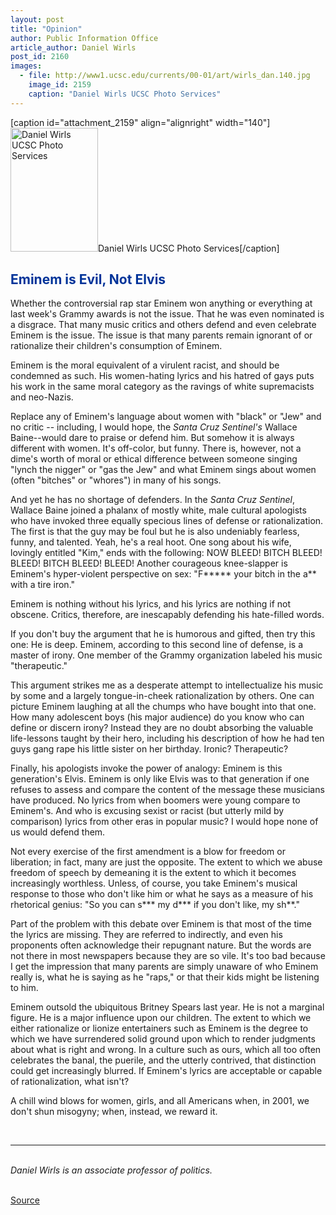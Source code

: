 ```yaml
---
layout: post
title: "Opinion"
author: Public Information Office
article_author: Daniel Wirls
post_id: 2160
images:
  - file: http://www1.ucsc.edu/currents/00-01/art/wirls_dan.140.jpg
    image_id: 2159
    caption: "Daniel Wirls UCSC Photo Services"
---
```


[caption id="attachment_2159" align="alignright" width="140"]<a href="http://dev-ucsc-news.pantheonsite.io/wp-content/uploads/2001/02/wirls_dan.140.jpg"><img class="size-full wp-image-2159" src="http://dev-ucsc-news.pantheonsite.io/wp-content/uploads/2001/02/wirls_dan.140.jpg" alt="Daniel Wirls UCSC Photo Services" width="140" height="198" /></a>Daniel Wirls UCSC Photo Services[/caption]
<h2>
  <font color="#003399"><b>Eminem is Evil, Not Elvis</b></font>
</h2>
<p>
  Whether the controversial rap star Eminem won anything or everything at last week's Grammy awards is not the issue. That he was even nominated is a disgrace. That many music critics and others defend and even celebrate Eminem is the issue. The issue is that many parents remain ignorant of or rationalize their children's consumption of Eminem.
</p>Eminem is the moral equivalent of a virulent racist, and should be condemned as such. His women-hating lyrics and his hatred of gays puts his work in the same moral category as the ravings of white supremacists and neo-Nazis.
<p>
  Replace any of Eminem's language about women with "black" or "Jew" and no critic -- including, I would hope, the <i>Santa Cruz</i> <i>Sentinel's</i> Wallace Baine--would dare to praise or defend him. But somehow it is always different with women. It's off-color, but funny. There is, however, not a dime's worth of moral or ethical difference between someone singing "lynch the nigger" or "gas the Jew" and what Eminem sings about women (often "bitches" or "whores") in many of his songs.
</p>
<p>
  And yet he has no shortage of defenders. In the <i>Santa Cruz Sentinel</i>, Wallace Baine joined a phalanx of mostly white, male cultural apologists who have invoked three equally specious lines of defense or rationalization. The first is that the guy may be foul but he is also undeniably fearless, funny, and talented. Yeah, he's a real hoot. One song about his wife, lovingly entitled "Kim," ends with the following: NOW BLEED! BITCH BLEED! BLEED! BITCH BLEED! BLEED! Another courageous knee-slapper is Eminem's hyper-violent perspective on sex: "F***** your bitch in the a** with a tire iron."
</p>
<p>
  Eminem is nothing without his lyrics, and his lyrics are nothing if not obscene. Critics, therefore, are inescapably defending his hate-filled words.
</p>
<p>
  If you don't buy the argument that he is humorous and gifted, then try this one: He is deep. Eminem, according to this second line of defense, is a master of irony. One member of the Grammy organization labeled his music "therapeutic."
</p>
<p>
  This argument strikes me as a desperate attempt to intellectualize his music by some and a largely tongue-in-cheek rationalization by others. One can picture Eminem laughing at all the chumps who have bought into that one. How many adolescent boys (his major audience) do you know who can define or discern irony? Instead they are no doubt absorbing the valuable life-lessons taught by their hero, including his description of how he had ten guys gang rape his little sister on her birthday. Ironic? Therapeutic?
</p>
<p>
  Finally, his apologists invoke the power of analogy: Eminem is this generation's Elvis. Eminem is only like Elvis was to that generation if one refuses to assess and compare the content of the message these musicians have produced. No lyrics from when boomers were young compare to Eminem's. And who is excusing sexist or racist (but utterly mild by comparison) lyrics from other eras in popular music? I would hope none of us would defend them.
</p>
<p>
  Not every exercise of the first amendment is a blow for freedom or liberation; in fact, many are just the opposite. The extent to which we abuse freedom of speech by demeaning it is the extent to which it becomes increasingly worthless. Unless, of course, you take Eminem's musical response to those who don't like him or what he says as a measure of his rhetorical genius: "So you can s*** my d*** if you don't like, my sh**."
</p>
<p>
  Part of the problem with this debate over Eminem is that most of the time the lyrics are missing. They are referred to indirectly, and even his proponents often acknowledge their repugnant nature. But the words are not there in most newspapers because they are so vile. It's too bad because I get the impression that many parents are simply unaware of who Eminem really is, what he is saying as he "raps," or that their kids might be listening to him.
</p>
<p>
  Eminem outsold the ubiquitous Britney Spears last year. He is not a marginal figure. He is a major influence upon our children. The extent to which we either rationalize or lionize entertainers such as Eminem is the degree to which we have surrendered solid ground upon which to render judgments about what is right and wrong. In a culture such as ours, which all too often celebrates the banal, the puerile, and the utterly contrived, that distinction could get increasingly blurred. If Eminem's lyrics are acceptable or capable of rationalization, what isn't?
</p>
<p>
  A chill wind blows for women, girls, and all Americans when, in 2001, we don't shun misogyny; when, instead, we reward it.
</p>
<p>
  <br>
</p>
<hr>
<b><br></b><i>Daniel Wirls is an associate professor of politics.</i><br>
<br>
<p><a href="http://www1.ucsc.edu/currents/00-01/02-26/opinion.html" title="Permalink to opinion">Source</a></p>
